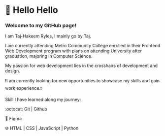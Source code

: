 # 👋 Hello Hello 
### Welcome to my GitHub page!

<!--
**t-ryles/t-ryles** is a ✨ _special_ ✨ repository because its `README.md` (this file) appears on your GitHub profile.

Here are some ideas to get you started:

- 🔭 I’m currently working on ...
- 🌱 I’m currently learning ...
- 👯 I’m looking to collaborate on ...
- 🤔 I’m looking for help with ...
- 💬 Ask me about ...
- 📫 How to reach me: ...
- 😄 Pronouns: ...
- ⚡ Fun fact: ...
-->

I am Taj-Hakeem Ryles, I mainly go by Taj. 

I am currently attending Metro Community College enrolled in their Frontend Web Development program with plans on attending University after graduation, majoring in Computer Science.

My passion for web development lies in the crosshairs of development and design.

:exclamation:I am currently looking for new opportunities to showcase my skills and gain work experience.:exclamation:

Skill I have learned along my journey: 

:octocat: Git | Github

:art: Figma

:globe_with_meridians: HTML | CSS | JavaScript | Python

